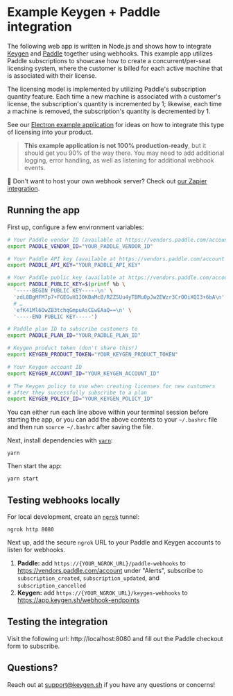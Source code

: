 # Example Keygen + Paddle integration
The following web app is written in Node.js and shows how to integrate
[Keygen](https://keygen.sh) and [Paddle](https://paddle.com) together
using webhooks. This example app utilizes Paddle subscriptions to showcase
how to create a concurrent/per-seat licensing system, where the customer
is billed for each active machine that is associated with their license.

The licensing model is implemented by utilizing Paddle's subscription
quantity feature. Each time a new machine is associated with a customer's
license, the subscription's quantity is incremented by 1; likewise, each
time a machine is removed, the subscription's quantity is decremented by 1.

See our [Electron example application](https://github.com/keygen-sh/example-electron-app)
for ideas on how to integrate this type of licensing into your product.

> **This example application is not 100% production-ready**, but it should
> get you 90% of the way there. You may need to add additional logging,
> error handling, as well as listening for additional webhook events.

🚨 Don't want to host your own webhook server? Check out [our Zapier integration](keygen.sh/integrate/zapier/).

## Running the app

First up, configure a few environment variables:
```bash
# Your Paddle vendor ID (available at https://vendors.paddle.com/account under "Integrations")
export PADDLE_VENDOR_ID="YOUR_PADDLE_VENDOR_ID"

# Your Paddle API key (available at https://vendors.paddle.com/account under "Integrations")
export PADDLE_API_KEY="YOUR_PADDLE_API_KEY"

# Your Paddle public key (available at https://vendors.paddle.com/account under "Public Key")
export PADDLE_PUBLIC_KEY=$(printf %b \
  '-----BEGIN PUBLIC KEY-----\n' \
  'zdL8BgMFM7p7+FGEGuH1I0KBaMcB/RZZSUu4yTBMu0pJw2EWzr3CrOOiXQI3+6bA\n' \
  # …
  'efK41Ml6OwZB3tchqGmpuAsCEwEAaQ==\n' \
  '-----END PUBLIC KEY-----')

# Paddle plan ID to subscribe customers to
export PADDLE_PLAN_ID="YOUR_PADDLE_PLAN_ID"

# Keygen product token (don't share this!)
export KEYGEN_PRODUCT_TOKEN="YOUR_KEYGEN_PRODUCT_TOKEN"

# Your Keygen account ID
export KEYGEN_ACCOUNT_ID="YOUR_KEYGEN_ACCOUNT_ID"

# The Keygen policy to use when creating licenses for new customers
# after they successfully subscribe to a plan
export KEYGEN_POLICY_ID="YOUR_KEYGEN_POLICY_ID"
```

You can either run each line above within your terminal session before
starting the app, or you can add the above contents to your `~/.bashrc`
file and then run `source ~/.bashrc` after saving the file.

Next, install dependencies with [`yarn`](https://yarnpkg.comg):
```
yarn
```

Then start the app:
```
yarn start
```

## Testing webhooks locally

For local development, create an [`ngrok`](https://ngrok.com) tunnel:
```
ngrok http 8080
```

Next up, add the secure `ngrok` URL to your Paddle and Keygen accounts to
listen for webhooks.

1. **Paddle:** add `https://{YOUR_NGROK_URL}/paddle-webhooks` to https://vendors.paddle.com/account under
   "Alerts", subscribe to `subscription_created`, `subscription_updated`,
   and `subscription_cancelled`
1. **Keygen:** add `https://{YOUR_NGROK_URL}/keygen-webhooks` to https://app.keygen.sh/webhook-endpoints

## Testing the integration

Visit the following url: http://localhost:8080 and fill out the Paddle
checkout form to subscribe.

## Questions?

Reach out at [support@keygen.sh](mailto:support@keygen.sh) if you have any
questions or concerns!
